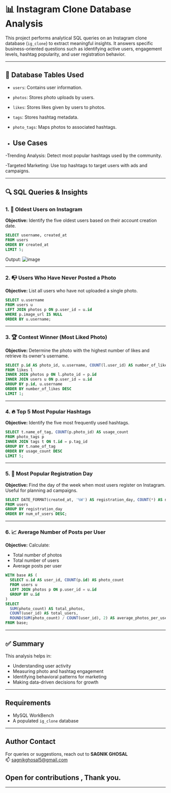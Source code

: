 # 📊 Instagram Clone Database Analysis

This project performs analytical SQL queries on an Instagram clone database (`ig_clone`) to extract meaningful insights. It answers specific business-oriented questions such as identifying active users, engagement levels, hashtag popularity, and user registration behavior.

---

## 📁 Database Tables Used

- `users`: Contains user information.
- `photos`: Stores photo uploads by users.
- `likes`: Stores likes given by users to photos.
- `tags`: Stores hashtag metadata.
- `photo_tags`: Maps photos to associated hashtags.

- ## Use Cases

-Trending Analysis: Detect most popular hashtags used by the community.

-Targeted Marketing: Use top hashtags to target users with ads and campaigns.

---

## 🔍 SQL Queries & Insights

### 1. 🧓 Oldest Users on Instagram
**Objective:** Identify the five oldest users based on their account creation date.

```sql
SELECT username, created_at 
FROM users 
ORDER BY created_at 
LIMIT 5;
```
Output:
![image](https://github.com/user-attachments/assets/0edcf37a-a0db-4bcd-91b3-5bf422ad3acd)


---

### 2. 📭 Users Who Have Never Posted a Photo
**Objective:** List all users who have not uploaded a single photo.

```sql
SELECT u.username 
FROM users u 
LEFT JOIN photos p ON p.user_id = u.id 
WHERE p.image_url IS NULL 
ORDER BY u.username;
```

---

### 3. 🏆 Contest Winner (Most Liked Photo)
**Objective:** Determine the photo with the highest number of likes and retrieve its owner's username.

```sql
SELECT p.id AS photo_id, u.username, COUNT(l.user_id) AS number_of_likes 
FROM likes l
INNER JOIN photos p ON l.photo_id = p.id
INNER JOIN users u ON p.user_id = u.id
GROUP BY p.id, u.username 
ORDER BY number_of_likes DESC 
LIMIT 1;
```

---

### 4. 🔥 Top 5 Most Popular Hashtags
**Objective:** Identify the five most frequently used hashtags.

```sql
SELECT t.name_of_tag, COUNT(p.photo_id) AS usage_count 
FROM photo_tags p 
INNER JOIN tags t ON t.id = p.tag_id 
GROUP BY t.name_of_tag 
ORDER BY usage_count DESC 
LIMIT 5;
```

---

### 5. 📅 Most Popular Registration Day
**Objective:** Find the day of the week when most users register on Instagram. Useful for planning ad campaigns.

```sql
SELECT DATE_FORMAT(created_at, '%W') AS registration_day, COUNT(*) AS num_of_users 
FROM users 
GROUP BY registration_day 
ORDER BY num_of_users DESC;
```

---

### 6. 📈 Average Number of Posts per User
**Objective:** Calculate:
- Total number of photos
- Total number of users
- Average posts per user

```sql
WITH base AS (
  SELECT u.id AS user_id, COUNT(p.id) AS photo_count 
  FROM users u 
  LEFT JOIN photos p ON p.user_id = u.id 
  GROUP BY u.id
)
SELECT 
  SUM(photo_count) AS total_photos, 
  COUNT(user_id) AS total_users, 
  ROUND(SUM(photo_count) / COUNT(user_id), 2) AS average_photos_per_user 
FROM base;
```

---

## ✅ Summary

This analysis helps in:
- Understanding user activity
- Measuring photo and hashtag engagement
- Identifying behavioral patterns for marketing
- Making data-driven decisions for growth

---

##  Requirements

- MySQL WorkBench
- A populated `ig_clone` database

---

## Author Contact

For queries or suggestions, reach out to **SAGNIK GHOSAL**  
📫 sagnikghosal5@gmail.com


## Open for contributions , Thank you. 
---
